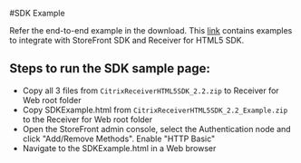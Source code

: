 #SDK Example

Refer the end-to-end example in the download. This [link](https://www.citrix.com/downloads/citrix-receiver/html5/receiver-for-html5-sdk-latest#ctx-dl-eula) contains examples to integrate with StoreFront SDK and Receiver for HTML5 SDK.

## Steps to run the SDK sample page:

- Copy all 3 files from `CitrixReceiverHTML5SDK_2.2.zip` to Receiver for Web root folder
- Copy SDKExample.html from `CitrixReceiverHTML5SDK_2.2_Example.zip` to the Receiver for Web root folder
- Open the StoreFront admin console, select the Authentication node and click "Add/Remove Methods". Enable "HTTP Basic"
- Navigate to the SDKExample.html in a Web browser